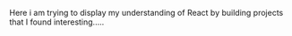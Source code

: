 Here i am trying to display my understanding of React by building projects that I found interesting.....
